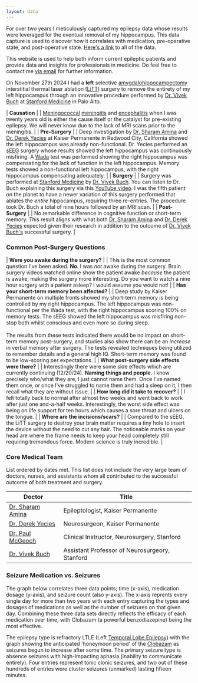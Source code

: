 ```yaml
---
layout: data
---
```


For over two years I meticulously captured my epilepsy data whose results were leveraged for the eventual removal of my hippocampus. This data capture is used to discover how it correlates with medication, pre-operative state, and post-operative state. [Here's a link](/data) to all of the data.

This website is used to help both inform current epileptic patients and provide data and insights for professionals in medicine. Do feel free to contact me [via email](mailto:kieransenior@icloud.com) for further information.

On November 27th 2024 I had a __left__ selective [amygdalohippocampectomy](https://en.wikipedia.org/wiki/Amygdalohippocampectomy) interstitial thermal laser ablation ([LiTT](https://www.epilepsy.com/treatment/surgery/types/litt-thermal-ablation)) surgery to remove the entirety of my left hippocampus through an innovative procedure performed by [Dr. Vivek Buch](https://med.stanford.edu/profiles/vivek-buch) at [Stanford Medicine](https://med.stanford.edu) in Palo Alto.


| **Causation** |
| [Meningococcal](meningococcal) [meningitis](https://www.who.int/news-room/fact-sheets/detail/meningitis) and [encephalitis](https://en.wikipedia.org/wiki/Encephalitis) when I was twenty years old is either the cause itself or the catalyst for pre-existing epilepsy. We will never know due to the lack of MRI scans prior to the meningitis. | 
| **Pre-Surgery** |
| Deep investigation by [Dr. Sharam Amina](https://mydoctor.kaiserpermanente.org/ncal/providers/shahramamina) and [Dr. Derek Yecies](https://mydoctor.kaiserpermanente.org/ncal/providers/derekyecies) at Kaiser Permanente in Redwood City, California showed the left hippocampus was already non-functional. Dr. Yecies performed an [sEEG](https://en.wikipedia.org/wiki/Stereoelectroencephalography) surgery whose results showed the left hippocampus was continuously misfiring. A [Wada](https://en.wikipedia.org/wiki/Wada_test) test was performed showing the right hippocampus was compensating for the lack of function in the left hippocampus. Memory tests showed a non-functional left hippocampus, with the right hippocampus compensating adequately. |
| **Surgery** |
| Surgery was performed at [Stanford Medicine](https://med.stanford.edu) by [Dr. Vivek Buch](https://med.stanford.edu/profiles/vivek-buch). You can listen to Dr. Buch explaining this surgery via this [YouTube video](https://www.youtube.com/watch?v=z-nRUMbs2kY). I was the fifth patient on the planet to have a newer variation of this surgery performed that ablates the _entire_ hippocampus, requiring three re-entries. The procedure took Dr. Buch a total of nine hours followed by an MRI scan. |
| **Post-Surgery** |
| No remarkable difference in cognitive function or short-term memory. This result aligns with what both [Dr. Sharam Amina](https://mydoctor.kaiserpermanente.org/ncal/providers/shahramamina) and [Dr. Derek Yecies](https://mydoctor.kaiserpermanente.org/ncal/providers/derekyecies) expected given their research in addition to the outcome of [Dr. Vivek Buch's](https://med.stanford.edu/profiles/vivek-buch) successful surgery.  |

### **Common Post-Surgery Questions**

| **Were you awake during the surgery?** |
| This is the most common question I've been asked. **No**. I was _not_ awake during the surgery. Brain surgery videos watched online show the patient awake _because_ the patient is awake, making the surgery more interesting. Do you want to watch a nine hour surgery with a patient asleep? I would assume you would not! |
| **Has your short-term memory been affected?** |
| Deep study by Kaiser Permanente on multiple fronts showed my short-term memory is being controlled by my right hippocampus. The left hippocampus was non-functional per the Wada test, with the right hippocampus scoring 100% on memory tests. The sEEG showed the left hippocampus was misfiring non-stop both whilst conscious and even more so during sleep.<br /><br />The results from these tests indicated there would be no impact on short-term memory post-surgery, and studies also show there can be an _increase_ in verbal memory after surgery. The tests revealed techniques being utilized to remember details and a general high IQ. Short-term memory was found to be low-scoring per expectations. |
| **What post-surgery side effects were there?** |
| Interestingly there were some side effects which are currently continuing (12/20/24). **Naming things and people**. I know precisely who/what they are, I just cannot name them. Once I've named them once, or once I've struggled to name them and had a sleep on it, I then recall what they are without issue. |
| **How long did it take to recover?** |
| I felt totally back to normal after almost two weeks and went back to work after just one and-a-half weeks. Interestingly, the worst side effect was being on life support for ten hours which causes a sore throat and ulcers on the tongue. |
| **Where are the incisions/scars?** |
| Compared to the sEEG, the LiTT surgery to destroy your brain matter requires a tiny hole to insert the device without the need to cut any hair. The noticeable marks on your head are where the frame needs to keep your head completely still requiring tremendous force. Modern science is truly incredible. |

### **Core Medical Team**

List ordered by dates met. This list does not include the very large team of doctors, nurses, and assistants whom all contributed to the successful outcome of both treatment and surgery.

| Doctor | Title |
| -------- | -------- |
| [Dr. Sharam Amina](https://mydoctor.kaiserpermanente.org/ncal/providers/shahramamina) | Epileptologist, Kaiser Permanente |
| [Dr. Derek Yecies](https://mydoctor.kaiserpermanente.org/ncal/providers/derekyecies) | Neurosurgeon, Kaiser Permanente |
| [Dr. Paul McGeoch](https://profiles.stanford.edu/paul-mcgeoch) | Clinical Instructor, Neurosurgery, Stanford |
| [Dr. Vivek Buch](https://profiles.stanford.edu/vivek-buch) | Assistant Professor of Neurosurgeory, Stanford |

### **Seizure Medication vs. Seizures**

The graph below correlates three data points; time (x-axis), medication dosage (y-axis), and seizure count (also y-axis). The x-axis reprents every single day for more than two years with each entry capturing the types and dosages of medications as well as the number of seizures on that given day. Combining these three data sets directly reflects the efficacy of each medication over time, with Clobazam (a powerful benzodiazepine) being the most effective.
        
 The epilepsy type is refractory LTLE (Left [Temporal Lobe Epilepsy](https://en.wikipedia.org/wiki/Temporal_lobe_epilepsy)) with the graph showing the anticipated 'honeymoon period' of the [Clobazam](https://en.wikipedia.org/wiki/Clobazam) as seizures begun to increase after some time. The primary seizure type is absence seizures with high-impacting aphasia (inability to communicate entirely). Four entries represent tonic clonic seizures, and two out of these hundreds of entries were cluster seizures (unmarked) lasting fifteen minutes.
